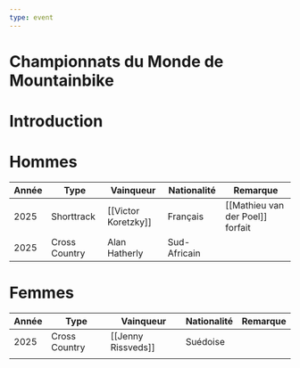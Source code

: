 ```yaml
---
type: event
---
```


# Championnats du Monde de Mountainbike

# Introduction

# Hommes

| Année | Type          | Vainqueur           | Nationalité  | Remarque                         |
| ----- | ------------- | ------------------- | ------------ | -------------------------------- |
| 2025  | Shorttrack    | [[Victor Koretzky]] | Français     | [[Mathieu van der Poel]] forfait |
| 2025  | Cross Country | Alan Hatherly       | Sud-Africain |                                  |
# Femmes

| Année | Type          | Vainqueur          | Nationalité | Remarque |
| ----- | ------------- | ------------------ | ----------- | -------- |
| 2025  | Cross Country | [[Jenny Rissveds]] | Suédoise    |          |
|       |               |                    |             |          |

